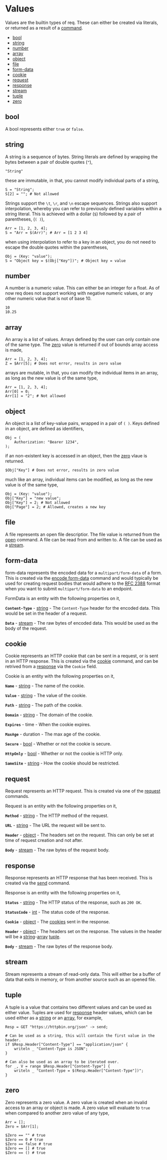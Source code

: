 # Values

Values are the builtin types of req. These can either be created via literals,
or returned as a result of a [command](commands.md).

* [bool](#bool)
* [string](#string)
* [number](#number)
* [array](#array)
* [object](#object)
* [file](#file)
* [form-data](#form-data)
* [cookie](#cookie)
* [request](#request)
* [response](#response)
* [stream](#stream)
* [tuple](#tuple)
* [zero](#zero)

## bool

A bool represents either `true` or `false`.

## string

A string is a sequence of bytes. String literals are defined by wrapping the
bytes between a pair of double quotes (`"`),

    "String"

these are immutable, in that, you cannot modify individual parts of a string,

    S = "String";
    S[2] = ""; # Not allowed

Strings support the `\t`, `\r`, and `\n` escape sequences. Strings also support
interpolation, whereby you can refer to previously defined variables within a
string literal. This is achieved with a dollar (`$`) followed by a pair of
parentheses, (`( )`),

    Arr = [1, 2, 3, 4];
    S = "Arr = $(Arr)"; # Arr = [1 2 3 4]

when using interpolation to refer to a key in an object, you do not need to
escape the double quotes within the parentheses,

    Obj = (Key: "value");
    S = "Object key = $(Obj["Key"])"; # Object key = value

## number

A number is a numeric value. This can either be an integer for a float. As of
now req does not support working with negative numeric values, or any other
numeric value that is not of base 10.

    10
    10.25

## array

An array is a list of values. Arrays defined by the user can only contain one
of the same type. The [zero](#zero) value is returned if out of bounds array
access is made,

    Arr = [1, 2, 3, 4];
    Z = $Arr[5]; # Does not error, results in zero value

arrays are mutable, in that, you can modify the individual items in an array,
as long as the new value is of the same type,

    Arr = [1, 2, 3, 4];
    Arr[0] = 0;
    Arr[1] = "2"; # Not allowed

## object

An object is a list of key-value pairs, wrapped in a pair of `( )`. Keys defined
in an object, are defined as identifiers,

    Obj = (
        Authorization: "Bearer 1234",
    );

if an non-existent key is accessed in an object, then the [zero](#zero) vlaue is
returned.

    $Obj["Key"] # Does not error, results in zero value

much like an array, individual items can be modified, as long as the new value
is of the same type,

    Obj = (Key: "value");
    Obj["Key"] = "new value";
    Obj["Key"] = 2; # Not allowed
    Obj["Page"] = 2; # Allowed, creates a new key

## file

A file represents an open file descriptior. The file value is returned from the
[open](commands.md#open) command. A file can be read from and written to. A file
can be used as a [stream](#stream).

## form-data

form-data represents the encoded data for a `multipart/form-data` of a form.
This is created via the [encode form-data](commands.md#form-data) command and
would typically be used for creating request bodies that would adhere to the
[RFC 2388][RFC-2388] format when you want to submit `multipart/form-data` to an
endpoint.

FormData is an entity with the following properties on it,

**`Content-Type`** - [string](#string) - The `Content-Type` header for the
encoded data. This would be set in the header of a request.

**`Data`** - [stream](#stream) - The raw bytes of encoded data. This would be
used as the body of the request.

## cookie

Cookie represents an HTTP cookie that can be sent in a request, or is sent in
an HTTP response. This is created via the [cookie](commands.md#cookie) command,
and can be retrived from a [response](#response) via the `Cookie` field.

Cookie is an entity with the following properties on it,

**`Name`** - [string](#string) - The name of the cookie.

**`Value`** - [string](#string) - The value of the cookie.

**`Path`** - [string](#string) - The path of the cookie.

**`Domain`** - [string](#string) - The domain of the cookie.

**`Expires`** - time - When the cookie expires.

**`MaxAge`** - duration - The max age of the cookie.

**`Secure`** - [bool](#bool) - Whether or not the cookie is secure.

**`HttpOnly`** - [bool](#bool) - Whether or not the cookie is HTTP only.

**`SameSite`** - [string](#string) - How the cookie should be restricted.

## request

Request represents an HTTP request. This is created via one of the
[request](commands.md#request) commands.

Request is an entity with the following properties on it,

**`Method`** - [string](#string) - The HTTP method of the request.

**`URL`** - [string](#string) - The URL the request will be sent to.

**`Header`** - [object](#object) - The headers set on the request. This can
only be set at time of request creation and not after.

**`Body`** - [stream](#stream) - The raw bytes of the request body.

## response

Response represents an HTTP response that has been received. This is created
via the [send](commands.md#send) command.

Response is an entity with the following properties on it,

**`Status`** - [string](#string) - The HTTP status of the response, such as
`200 OK`.

**`StatusCode`** - [int](#number) - The status code of the response.

**`Cookie`** - [object](#object) - The [cookies](#cookie) sent in the response.

**`Header`** - [object](#object) - The headers set on the response. The values
in the header will be a [string](#string)-[array](#array) [tuple](#tuple).

**`Body`** - [stream](#stream) - The raw bytes of the response body.

## stream

Stream represents a stream of read-only data. This will either be a buffer of
data that exits in memory, or from another source such as an opened file.

## tuple

A tuple is a value that contains two different values and can be used as either
value. Tuples are used for [response](#response) header values, which can be
used either as a [string](#string) or an [array](#array), for example,

    Resp = GET "https://httpbin.org/json" -> send;

    # Can be used as a string, this will contain the first value in the header.
    if $Resp.Header["Content-Type"] == "application/json" {
        writeln _ "Content-Type is JSON";
    }

    # Can also be used as an array to be iterated over.
    for _, V = range $Resp.Header["Content-Type"] {
        writeln _ "Content-Type = $(Resp.Header["Content-Type"])";
    }

## zero

Zero represents a zero value. A zero value is created when an invalid access
to an array or object is made. A zero value will evaluate to `true` when
compared to another zero value of any type,

    Arr = [];
    Zero = $Arr[1];

    $Zero == "" # true
    $Zero == 0 # true
    $Zero == false # true
    $Zero == [] # true
    $Zero == () # true

[RFC-2388]: https://datatracker.ietf.org/doc/html/rfc2388 
